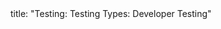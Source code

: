 <frontmatter>
title: "Testing: Testing Types: Developer Testing"
</frontmatter>

<include src="container-inPage-asFlat.md" boilerplate />